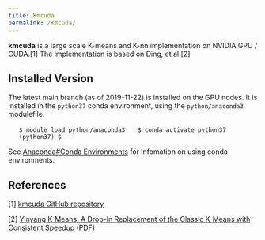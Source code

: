 ```yaml
---
title: Kmcuda
permalink: /Kmcuda/
---
```


**kmcuda** is a large scale K-means and K-nn implementation on NVIDIA
GPU / CUDA.[1] The implementation is based on Ding, et al.[2]

Installed Version
-----------------

The latest main branch (as of 2019-11-22) is installed on the GPU nodes.
It is installed in the `python37` conda environment, using the
`python/anaconda3` modulefile.

`   $ module load python/anaconda3`
`   $ conda activate python37`
`   (python37) $ `

See [Anaconda\#Conda Environments](/Anaconda#Conda_Environments "wikilink") for infomation on
using conda environments.

References
----------

<references/>

[1] [kmcuda GitHub repository](https://github.com/src-d/kmcuda)

[2] [Yinyang K-Means: A Drop-In Replacement of the Classic K-Means with Consistent Speedup](https://www.microsoft.com/en-us/research/wp-content/uploads/2016/02/ding15.pdf) (PDF)